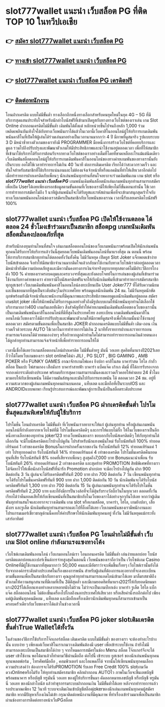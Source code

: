 # slot777wallet แนะนำ เว็บสล็อต PG  ที่ติด TOP 10 ในทวีปเอเชีย

## 👉 [สมัคร slot777wallet แนะนำ เว็บสล็อต PG](https://slot777wallet.com/)
## 👉 [ทางเข้า slot777wallet แนะนำ เว็บสล็อต PG](https://slot777wallet.com/)
## 👉 [slot777wallet แนะนำ เว็บสล็อต PG เครดิตฟรี](https://slot777wallet.com/)
## 👉 [ติดต่อพนักงาน](https://slot777wallet.com/)


โอนฝากเครดิต แบบไม่มีขั้นต่ำ  ทางเลือกอีกหนึ่งทางเลือกสำหรับคนยุคใหม่ในยุค 4G – 5G ที่มีบริการสุดแสนประทับใจสำหรับนักล่าโบนัสฟรีที่เข้ามาเปิดยูสกับทางทางเว็บไซต์ของเราเล่น เกม Slot Online ฝากถอนเครดิตไม่มีขั้นต่ำ เดิมพันได้ตั้งแต่ หลักหน่วยขึ้นไปจนถึงหลัก 1,000 ร่วมเพลิดเพลินบันเทิงใจได้กับทางเว็บพนันเราได้แล้วในเวลานี้เว็บคาสิโนออนไลน์ผู้ให้บริการเกมเดิมพันพนันคาสิโนที่เปิดให้ผู้เล่นได้ร่วมเล่นมาอย่างเป็นเวลานานมากกว่า 4 ปี มีภาพที่ดูสมจริง รูปแบบระบบ 3 D
มิหนำซ้ำทางตัวเกมของเรายังมี  PROGRAMMER มือหนึ่งการสร้างเว็บไซต์ที่คอยบริการและดูแล  รวมไปถึงปรับปรุงและพัฒนาตัวเกมให้มีประสิทธิภาพและน่าใช้งานอยู่ตลอดเวลา เพื่อที่ให้สมาชิกที่เข้ามาใช้บริการได้รับการต้อนรับจากทางเว็บไซต์ของเราอย่างเต็มที่โดยที่ขาดเหลืออะไรแม้แต่นิดเดียว เว็บเดิมพันสล็อตออนไลน์ผู้ให้บริการเกมเดิมพันคาสิโนออนไลน์ของทางค่ายเกมพันของทางเรานั้นยังเป็นระบบ ออโต้ใช้เวลาทำรายการไม่เกิน 40 วินาที ต่อการเติมเครดิต เรียกได้ว่าสะดวกรวดเร็ว และทันใจสำหรับสมาชิกที่ใช้บริการแน่นอนและไม่ต้องแจ้งเจ้าหน้าที่หรือแอดมินที่ทำให้เสียเวลาอีกต่อไปเมื่อทำรายการฝากเครดิตกับเพื่อนๆ
นักเล่นพนันทุกท่านที่สนใจอยากจะร่วมเดิมพันเกม เกม slot  หรือ ***slot777wallet แนะนำ เว็บสล็อต PG*** เกมพนันเดิมพันสล็อตนักเล่นเกมพนันทุกท่านสามารถสมัครเพื่อเปิด Userได้เลยเพียงกรอกข้อมูลตามขั้นตอนที่เว็บของเรามีให้เพียงไม่กี่ขั้นตอนเท่านั้น ใช้เวลาการทำรายการสมัครไม่ถึง 1 นาทีผู้เล่นพนันก็จะได้รับยูสและรหัสผ่านเพื่อที่จะเข้ามาสนุกสุดเร้าใจกับทางเว็บเกมพนันออนไลน์ของเราสมัครเป็นสมาชิกกับเว็บพนันของเราณ เวลานี้รับเลยเครดิตโบนัสฟรี 100%

## slot777wallet แนะนำ เว็บสล็อต PG เปิดให้ใช้งานตลอด ได้ตลอด 24 ชั่วโมงเข้าร่วมมาเป็นสมาชิก สล็อตpg เกมพนันเดิมพันสล็อตมั่นคงปลอดภัยที่สุด

สำหรับนักลงทุนท่านไหนที่สนใจ เล่นเกมสล็อตออนไลน์ของเว็บเกมพนันเราพร้อมเปิดให้นักเล่นพนันทุกคนได้รับการให้บริการแล้ววันนี้สุดยอดเว็บพนันเดิมพันออนไลน์ที่มาแรงที่สุด ณ ตอนนี้ พร้อมให้การบริการสมาชิกทุกท่านได้ตลอดทั้งวันทั้งคืน ไม่มีวันหยุด เปิดยูส Slot Joker แจ็กพอตเข้าง่าย โบนัสเข้าตลอด จึงทำให้มีสมาชิกจำนวนมากติดใจแล้วกลับมาใช้งานกับทางเว็บไซต์เราต่ออยู่ตลอดเวลา มิหนำซ้ำยังมีความปลอดภัยสูงและมีความั่นคงทางการเงินจ่ายจริงทุกบาททุกสตางค์ไม่มีประวัติการโกงตัง 100 % ค่ายของเราครอบคลุมและครบวงจรที่สุดและยังตอบโจทย์ในการเล่นของผู้เล่นที่เข้ามาร่วมใช้งานกับทางค่ายของเรา
ค่ายเรามีโบนัสเครดิตฟรีแจกให้กับนักเดิมพันที่เข้ามาทำรายการสมัครสมาชิกทุกยูสเซอร์ เว็บเกมเดิมพันพนันคาสิโนออนไลน์ลงทะเบียนเปิด User Joker777 ที่ได้รับความนิยมและชื่นชอบมากที่สุดเป็นระดับต้นๆในประเทศไทย พร้อมดูแลนักเดิมพัน 24 ชม. ไม่มีวันหยุดนักขัตฤกษ์พร้อมยังมีเจ้าหน้าที่และพนักงานที่มีคุณภาพและประสิทธิภาพคอยดูแลนักเดิมพันอยู่ตลอด สมัคร เกมslot joker เพื่อให้นักพนันได้รับการดูแลอย่างทั่วถึงมีรูปแบบเกมให้นักพนันทุกท่านได้เลือกใช้บริการมากกว่า400 เกมกันเลยทีเดียว
สิ่งสำคัญที่ทำให้ค่ายเกมพนันเดิมพันสล็อตของเว็บของเรานั้นเป็นเกมเดิมพันพนันคาสิโนออนไลน์ที่ดีที่สุดในประเทศไทย ลงทะเบียน  เกมเดิมพันพนันคาสิโนออนไลน์เว็บของเราได้มีการปรับปรุงและพัฒนาตัวเกมให้มีภาพที่ดูสมจริงเพื่อให้เกมนั้นน่าใช้งานอยู่ตลอดเวลา สมัครตามขั้นตอนเพื่อเป็นสมาชิก JOKER ฝากถอนเครดิตแบบไม่มีขั้นต่ำ เติม-ถอน เงินรวดเร็วด้วยระบบ AUTO ใช้เวลาในการทำรายการไม่เกิน 2 นาทีทั้งรายการฝากและรายการถอนสามารถแจ้งถอนได้ด้วยตนเองง่ายๆ หรือถ้าหากลูกค้าท่านใดไม่สามารถทำรายการถอนเงินด้วยตนเองได้ลูกค้าทุกท่านสามารถแจ้งเจ้าหน้าที่เพื่อทำรายการถอนให้ได้

เวลานี้เชื่อได้เลยว่าเกมสล็อตออนไลน์ฝากเครดิต ไม่มีขั้นต่ำทรู มันนี่ วอเลท สุดฮิตที่มาแรงปี2021เลยก็ว่าได้โดยเว็บเกมของเรา slot onlineได้นำ  JILI , PG SLOT , BIG GAMING , AMB POKER หรือ FUNKY GAMES อาณาจักรเกมไพ่แคง  ยิงปลา คาสิโนสด บาคาร่าสด ไฮโล กำถั่ว สล็อต ปั่นแปะ ไพ่สามกอง เสือมังกร บาคาร่าสายฟ้า บาคาร่า แบ็คแจ๊ค เก้าเก ดัมมี่ ที่ได้การรับรองจากจากองค์กรระดับต่างประเทศ พร้อมบริการสุดความสามารถมั่นคงและรวดเร็วคอยให้คำตอบ 24 ชั่วโมง มามอบให้กับเซียนพนัน ได้มีความมันส์สนุกและมันไปกับการแทงพนัน ได้ ตลอดเวลา 24 ชม. อยู่ที่ความสะดวกของผู้เล่นเกมพนันทุกคนผ่านบนคอม , แท็บเลต และมือถือที่เป็นระบบIOS และ ANDROIDแบบพกพา เรียนรู้ประสบการณ์และพัฒนาสู่การเป็นนักปั่นสล็อตระดับประเทศ

## slot777wallet แนะนำ เว็บสล็อต PG ฝากเครดิตขั้นต่ำ โปรโมชั่นสุดแสนพิเศษให้กับผู้ใช้บริการ

โปรโมชั่น โอนฝากเครดิต ไม่มีขั้นต่ำ ที่เว็บพนันเราอยากจะให้แก่  ผู้เล่นทุกท่าน หรือผู้เล่นเกมพนันออนไลน์ที่กำลังอยากหาเว็บไซต์ที่มี โปรโมชั่นเครดิตดีๆ และการให้แบบไม่กั๊ก ให้ในเว็บของเราเป็นอีกหนึ่งทางเลือกของทุกท่าน joker123 ทางเว็บพนันของเรา ขอบอกกับโบนัสเครดิตดีๆ ให้กับทุกท่านได้เลือกกัน จะมีโบนัสเครดิตอะไรบ้างไปดูกัน
โปรสำหรับนักแทงพนันใหม่ รับโบนัสทันที 100% ทำยอดเทิร์นแค่ 1 เท่าของเครดิต
Bonusในการฝากครั้งแรกของวัน รับโบนัสทันที 12% ทำยอดเทิร์นแค่ 1 เท่า
โปรทุกยอดฝาก รับโบนัสทันที 14% ทำยอดเทิร์นแค่ 4 เท่าของเครดิต
โปรโมชั่นเครดิตคืนยอดทุนที่เสีย รับโบนัสทันที 8% ยอดที่เสียจากเพื่อนๆ สูงสุดถึง7,000 บาท
Bonusแนะนำเพื่อน รับโบนัสทันที 26% ทำยอดเทิร์นแค่ 2 เท่าของเครดิต
และสุดท้าย PROMOTION สิทธิพิเศษที่ทางเราได้จัดหาไว้ให้เพื่อนักล่าโบนัสฟรีที่น่ารัก  Promotion ฝากบ่อย จะมีอะไรบ้างไปดูกัน
ฝาก 900 ติดต่อกัน 3 วัน ผู้เล่นจะได้รับเครดิตฟรีทันที 200 บาท
ฝาก 700 ติดต่อกัน 7 วัน เซียนพนันทุกท่านจะได้รับโปรโมชั่นเครดิตฟรีทันที 900 บาท
ฝาก 1,000 ติดต่อกัน 10 วัน นักเดิมพันจะได้รับโบนัสเครดิตฟรีทันที 1,300 บาท
ฝาก 700 ติดต่อกัน 15 วัน ผู้เล่นเกมพนันทุกท่านจะได้รับโปรโมชั่นเครดิตฟรีทันที 2,200 บาท
และก็ยังมีการปั่นวงล้อที่จะได้ลุ้นรับรางวัลบิ๊กวินในทุกเวลา ตลอดทั้งวัน เรียกได้ว่าคืนยอดเสียให้กับเซียนพนันที่เป็นสมาชิกกับในเว็บของเราได้อย่างจุกๆกันไปเลย หากว่าผู้เดิมพันทุกท่านสนใจและอยากจะวางเดิมพัน เกม slot  หรือเกมสล็อต, บาคาร่า, ไฮโล, เกมยิงปลา, เสือมังกร และรูเล็ต นักเดิมพันทุกท่านสามารถแตะไปที่ลิ้งค์ได้เลย เว็บเกมพนันของเรามีพนักงานและโปรแกรมเมอร์เชี่ยวชาญด้านนี้คอยให้คำปรึกษาให้นักเดิมพันทุกคนอยู่ ทั้งวัน ไม่มีวันหยุดแม้กระทั่งเสาร์อาทิตย์

## slot777wallet แนะนำ เว็บสล็อต PG โอนฝากไม่มีขั้นต่ำ  เว็บเกม Slot online กำลังมาแรงแซงทางโค้ง

เว็บไซต์เกมเดิมพันออนไลน์ เว็บเกมออนไลน์เรา โอนถอนเครดิต ไม่มีขั้นต่ำ เล่นง่ายแตกบ่อย โบนัสเครดิตแตกบ่อยและเปอร์เซ็นต์การจ่ายสูงสุดในตอนนี้ เว็บพนันของเราถือว่าเป็น เว็บไซต์เกม  Casino Onlineที่มีผู้ใช้งานมากที่สุดมากกว่า 50,000 คนและมีอัตราว่าจะเพิ่มขึ้นเรื่อยๆ เว็บไซต์เรานั้นยังได้รับจากองค์กรระดับต่างประเทศในเรื่องของการพนัน สำหรับผู้เล่นที่ต้องการและอยากที่จะลงทะเบียนตามขั้นตอนเพื่อเป็นสมาชิกกับทางเรา คุณลูกค้าทุกท่านสามารถแอดไลน์เข้ามาได้เลย
	มาลิ้มรสชาติถึงตัวเกมให้ความสนุกสนานที่มีเกมที่เป็น 3มิติสุดล้ำ และมีเกมยอดฮิตที่มาแรง2021ให้กับยอดนิยมมาแรง2021ได้เลือกแทงอย่างหลากหลายนับไม่ถ้วน  ไม่ว่าจะเป็นเกมป๊อกเด้ง บาคาร่า รูเล็ต ไฮโล แบ็กแจ๊ค สล็อตออนไลน์ ไม่ต้องขึ้นเครื่องไปไกลถึงนอกประเทศให้เสียเวลา หรือเสียค่านั่งรถอีกต่อไป เพียงแค่ผู้เดิมพันทุกคนมีคอม , แท็บเลต และมือถือเครื่องเดียวนักเดิมพันทุกคนก็สามารถเข้ามาเป็นครอบครัวเดียวกับเว็บของเราได้แล้วในช่วงเวลานี้

## slot777wallet แนะนำ เว็บสล็อต PG joker slotเติมเครดิตขั้นต่ำTrue Walletได้ทั้งวัน

ในส่วนของวิธีการใช้บริการโจ๊กเกอร์สล็อต เติมเครดิต แบบไม่มีขั้นต่ำ ของทางเรา จะต้องทำอะไรบ้างนั้น แบบง่าย ๆ เพียงแค่เว็บคาสิโนเราเกมวางเดิมพันต้องมี user เพื่อเข้าระบบใช้งาน ถ้ายังไม่มีสามารถลงทะเบียนเป็นสมาชิกได้ง่าย ๆ จากโหมดการสมัครในช่อง Menu สล็อต โจ๊กเกอร์จึงจะได้ user เข้าใช้งาน พอได้มาแล้วก็ทำตามวิธีผ่านมือถือ ต่อไปนี้
เข้าระบบ ยูสเซอร์  ของนักเล่นพนันทุกคน ทุกแพลตฟอร์ม , โทรศัพท์มือถือ , คอมพิวเตอร์ และไอแพดก็ได้
จากนั้นให้เซียนพนันทุกคนเลือกความประสงค์ว่า ต้องการจะได้รับPROMOTION รับเลย Free Credit 100% slotเกมวัดดวงOnlineหรือไม่รับ
ให้ทุกท่านสมัครสมาชิก คลิกฝากถอน AUTOไว ภาพในเว็บจะขึ้นเลขบัญชีพร้อมธนาคาร หรือบัญชี ทรูมันนี่ วอเลท ของผู้ให้บริการขึ้นมา
คัดลอกหมายเลขบัญชี หรือบัญชี  ทรูมันนี่ วอเลท ของนักล่าโบนัส แล้วทำธุรกรรมระบบฝากถอนเงิน ไม่มีขั้นต่ำได้เลย
หลังจากทำรายการแล้ว รอประมาณเพียง 12 วินาที ระบบจะเติมเงินเข้าบัญชีสล็อตjokerของนักเล่นเกมพนันทุกคนผู้สมัครสมาชิก
หากมีปัญหาเรื่องเงินไม่เข้า กรุณาติดต่อพนักงานที่มีคุณภาพ ที่ทำเรื่องเข้าร่วมมาเพื่อเป็นสมาชิกผ่านช่องทางการติดต่อทางหน้าเว็บPGสล็อต


